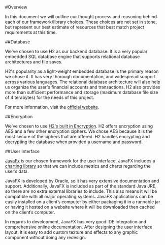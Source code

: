 #Overview

In this document we will outline our thought process and reasoning behind each of our framework/library choices. These choices are not set in stone, but represent our best estimate of resources that best match project requirements at this time.

##Database

We've chosen to use H2 as our backend database. It is a very popular embedded SQL database engine that supports relational database architectures and file saves.

H2's popularity as a light-weight embedded database is the primary reason we chose it. It has very thorough documentation, and widespread support across various languages. The relational database architecture will also help us organize the user's financial accounts and transactions. H2 also provides more than sufficient performance and storage (maximum database file size of 4 terabytes) for the needs of this project.

For more information, visit the [official website](https://www.h2database.com/).

##Encryption

We’ve chosen to use [H2's built in Encryption](http://www.h2database.com/html/features.html?highlight=encryption&search=Encry#file_encryption). H2 offers encryption using AES and a few other encryption ciphers. We chose AES because it is the most secure of the ciphers that are offered. H2 handles encrypting and decrypting the database when provided a username and password.

##User Interface

[JavaFx](http://docs.oracle.com/javafx/) is our chosen framework for the user interface. JavaFX includes a [charting library](http://docs.oracle.com/javafx/2/charts/jfxpub-charts.htm) so that we can include metrics and charts regarding the user’s data.

JavaFX is developed by Oracle, so it has very extensive documentation and support. Additionally, JavaFX is included as part of the standard Java JRE, so there are no extra external libraries to include. This also means it will be compatible with all major operating systems. JavaFX applications can be easily installed on a client’s computer by either packaging it in a runnable jar or having it hosted on a website where it will be downloaded then cached on the client’s computer.

In regards to development, JavaFX has very good IDE integration and comprehensive online documentation. After designing the user interface layout, it is easy to add custom texture and effects to any graphic component without doing any redesign.
